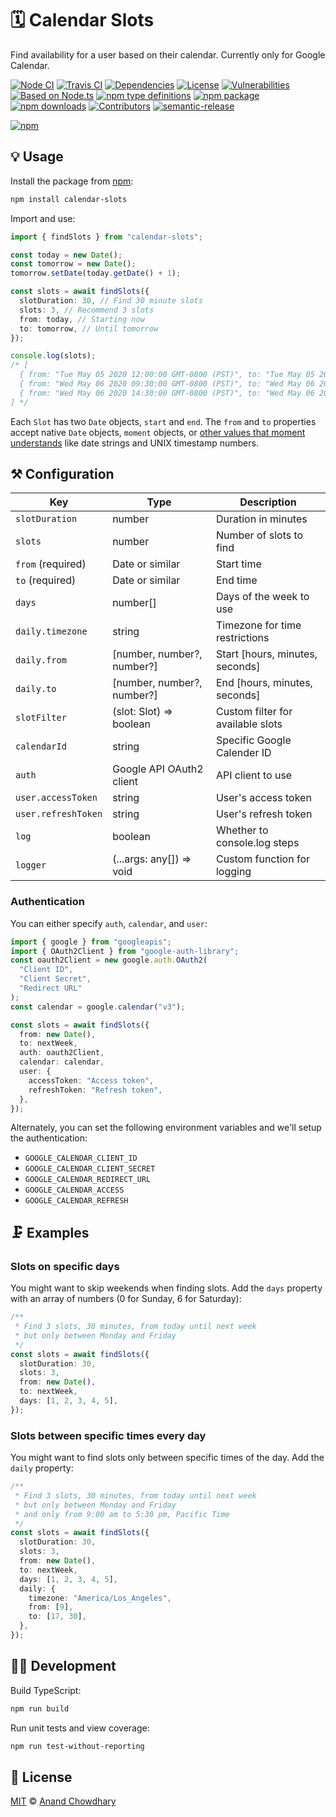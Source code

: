 # 🗓️ Calendar Slots

Find availability for a user based on their calendar. Currently only for Google Calendar.

[![Node CI](https://img.shields.io/github/workflow/status/AnandChowdhary/calendar-slots/Node%20CI?label=GitHub%20CI&logo=github)](https://github.com/AnandChowdhary/calendar-slots/actions)
[![Travis CI](https://img.shields.io/travis/AnandChowdhary/calendar-slots?label=Travis%20CI&logo=travis%20ci&logoColor=%23fff)](https://travis-ci.org/AnandChowdhary/calendar-slots)
[![Dependencies](https://img.shields.io/librariesio/release/npm/calendar-slots)](https://libraries.io/npm/calendar-slots)
[![License](https://img.shields.io/npm/l/calendar-slots)](https://github.com/AnandChowdhary/calendar-slots/blob/master/LICENSE)
[![Vulnerabilities](https://img.shields.io/snyk/vulnerabilities/npm/calendar-slots.svg)](https://snyk.io/test/npm/calendar-slots)
[![Based on Node.ts](https://img.shields.io/badge/based%20on-node.ts-brightgreen)](https://github.com/AnandChowdhary/node.ts)
[![npm type definitions](https://img.shields.io/npm/types/calendar-slots.svg)](https://unpkg.com/browse/calendar-slots/dist/index.d.ts)
[![npm package](https://img.shields.io/npm/v/calendar-slots.svg)](https://www.npmjs.com/package/calendar-slots)
[![npm downloads](https://img.shields.io/npm/dw/calendar-slots)](https://www.npmjs.com/package/calendar-slots)
[![Contributors](https://img.shields.io/github/contributors/AnandChowdhary/calendar-slots)](https://github.com/AnandChowdhary/calendar-slots/graphs/contributors)
[![semantic-release](https://img.shields.io/badge/%20%20%F0%9F%93%A6%F0%9F%9A%80-semantic--release-e10079.svg)](https://github.com/semantic-release/semantic-release)

[![npm](https://nodei.co/npm/calendar-slots.png)](https://www.npmjs.com/package/calendar-slots)

## 💡 Usage

Install the package from [npm](https://www.npmjs.com/package/calendar-slots):

```bash
npm install calendar-slots
```

Import and use:

```ts
import { findSlots } from "calendar-slots";

const today = new Date();
const tomorrow = new Date();
tomorrow.setDate(today.getDate() + 1);

const slots = await findSlots({
  slotDuration: 30, // Find 30 minute slots
  slots: 3, // Recommend 3 slots
  from: today, // Starting now
  to: tomorrow, // Until tomorrow
});

console.log(slots);
/* [
  { from: "Tue May 05 2020 12:00:00 GMT-0800 (PST)", to: "Tue May 05 2020 12:30:00 GMT-0800 (PST)" },
  { from: "Wed May 06 2020 09:30:00 GMT-0800 (PST)", to: "Wed May 06 2020 10:00:00 GMT-0800 (PST)" },
  { from: "Wed May 06 2020 14:30:00 GMT-0800 (PST)", to: "Wed May 06 2020 15:00:00 GMT-0800 (PST)" }
] */
```

Each `Slot` has two `Date` objects, `start` and `end`. The `from` and `to` properties accept native `Date` objects, `moment` objects, or [other values that moment understands](https://momentjs.com/docs/#/parsing/string) like date strings and UNIX timestamp numbers.

## ⚒️ Configuration

| Key                 | Type                       | Description                       |
| ------------------- | -------------------------- | --------------------------------- |
| `slotDuration`      | number                     | Duration in minutes               |
| `slots`             | number                     | Number of slots to find           |
| `from` (required)   | Date or similar            | Start time                        |
| `to` (required)     | Date or similar            | End time                          |
| `days`              | number[]                   | Days of the week to use           |
| `daily.timezone`    | string                     | Timezone for time restrictions    |
| `daily.from`        | [number, number?, number?] | Start [hours, minutes, seconds]   |
| `daily.to`          | [number, number?, number?] | End [hours, minutes, seconds]     |
| `slotFilter`        | (slot: Slot) => boolean    | Custom filter for available slots |
| `calendarId`        | string                     | Specific Google Calender ID       |
| `auth`              | Google API OAuth2 client   | API client to use                 |
| `user.accessToken`  | string                     | User's access token               |
| `user.refreshToken` | string                     | User's refresh token              |
| `log`               | boolean                    | Whether to console.log steps      |
| `logger`            | (...args: any[]) => void   | Custom function for logging       |

### Authentication

You can either specify `auth`, `calendar`, and `user`:

```ts
import { google } from "googleapis";
import { OAuth2Client } from "google-auth-library";
const oauth2Client = new google.auth.OAuth2(
  "Client ID",
  "Client Secret",
  "Redirect URL"
);
const calendar = google.calendar("v3");

const slots = await findSlots({
  from: new Date(),
  to: nextWeek,
  auth: oauth2Client,
  calendar: calendar,
  user: {
    accessToken: "Access token",
    refreshToken: "Refresh token",
  },
});
```

Alternately, you can set the following environment variables and we'll setup the authentication:

- `GOOGLE_CALENDAR_CLIENT_ID`
- `GOOGLE_CALENDAR_CLIENT_SECRET`
- `GOOGLE_CALENDAR_REDIRECT_URL`
- `GOOGLE_CALENDAR_ACCESS`
- `GOOGLE_CALENDAR_REFRESH`

## 🗜️ Examples

### Slots on specific days

You might want to skip weekends when finding slots. Add the `days` property with an array of numbers (0 for Sunday, 6 for Saturday):

```ts
/**
 * Find 3 slots, 30 minutes, from today until next week
 * but only between Monday and Friday
 */
const slots = await findSlots({
  slotDuration: 30,
  slots: 3,
  from: new Date(),
  to: nextWeek,
  days: [1, 2, 3, 4, 5],
});
```

### Slots between specific times every day

You might want to find slots only between specific times of the day. Add the `daily` property:

```ts
/**
 * Find 3 slots, 30 minutes, from today until next week
 * but only between Monday and Friday
 * and only from 9:00 am to 5:30 pm, Pacific Time
 */
const slots = await findSlots({
  slotDuration: 30,
  slots: 3,
  from: new Date(),
  to: nextWeek,
  days: [1, 2, 3, 4, 5],
  daily: {
    timezone: "America/Los_Angeles",
    from: [9],
    to: [17, 30],
  },
});
```

## 👩‍💻 Development

Build TypeScript:

```bash
npm run build
```

Run unit tests and view coverage:

```bash
npm run test-without-reporting
```

## 📄 License

[MIT](./LICENSE) © [Anand Chowdhary](https://anandchowdhary.com)
